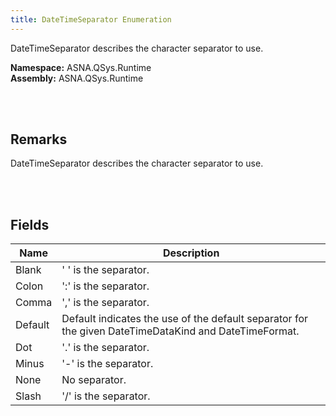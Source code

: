 ```yaml
---
title: DateTimeSeparator Enumeration
---
```


DateTimeSeparator describes the character separator to use.

**Namespace:** ASNA.QSys.Runtime <br/>
**Assembly:** ASNA.QSys.Runtime

<br>
<br>

## Remarks

DateTimeSeparator describes the character separator to use.

[//]: # ($$TODO: Complete the Remarks section.)

<br>
<br>

## Fields

| Name | Description
| --- | --- 
| Blank | ' ' is the separator.
| Colon | ':' is the separator.
| Comma | ',' is the separator.
| Default | Default indicates the use of the default separator for the given DateTimeDataKind and DateTimeFormat.
| Dot | '.' is the separator.
| Minus | '-' is the separator.
| None | No separator.
| Slash | '/' is the separator.

<br>
<br>

